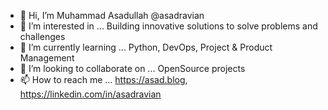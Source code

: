 - 👋 Hi, I’m Muhammad Asadullah @asadravian
- 👀 I’m interested in ... Building innovative solutions to solve problems and challenges
- 🌱 I’m currently learning ... Python, DevOps, Project & Product Management
- 💞️ I’m looking to collaborate on ... OpenSource projects
- 📫 How to reach me ... https://asad.blog, https://linkedin.com/in/asadravian

<!---
asadravian/asadravian is a ✨ special ✨ repository because its `README.md` (this file) appears on your GitHub profile.
You can click the Preview link to take a look at your changes.
--->
